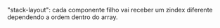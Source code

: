 "stack-layout": cada componente filho vai receber um zindex diferente dependendo a ordem dentro do array.